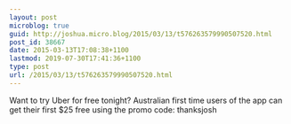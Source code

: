 ```yaml
---
layout: post
microblog: true
guid: http://joshua.micro.blog/2015/03/13/t576263579990507520.html
post_id: 38667
date: 2015-03-13T17:08:38+1100
lastmod: 2019-07-30T17:41:36+1100
type: post
url: /2015/03/13/t576263579990507520.html
---
```

Want to try Uber for free tonight? Australian first time users of the app can get their first $25 free using the promo code: thanksjosh
